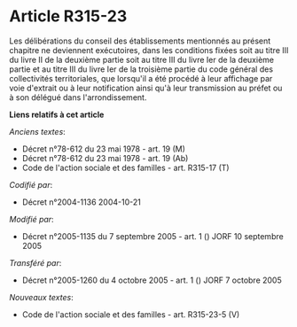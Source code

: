 # Article R315-23

Les délibérations du conseil des établissements mentionnés au présent chapitre ne deviennent exécutoires, dans les conditions
fixées soit au titre III du livre II de la deuxième partie soit au titre III du livre Ier de la deuxième partie et au titre
III du livre Ier de la troisième partie du code général des collectivités territoriales, que lorsqu'il a été procédé à leur
affichage par voie d'extrait ou à leur notification ainsi qu'à leur transmission au préfet ou à son délégué dans
l'arrondissement.

**Liens relatifs à cet article**

_Anciens textes_:

  - Décret n°78-612 du 23 mai 1978 - art. 19 (M)
  - Décret n°78-612 du 23 mai 1978 - art. 19 (Ab)
  - Code de l'action sociale et des familles - art. R315-17 (T)

_Codifié par_:

  - Décret n°2004-1136 2004-10-21

_Modifié par_:

  - Décret n°2005-1135 du 7 septembre 2005 - art. 1 () JORF 10 septembre 2005

_Transféré par_:

  - Décret n°2005-1260 du 4 octobre 2005 - art. 1 () JORF 7 octobre 2005

_Nouveaux textes_:

  - Code de l'action sociale et des familles - art. R315-23-5 (V)
